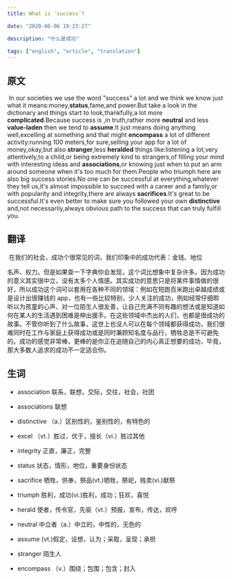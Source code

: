 ```yaml
---
title: What is 'success'?

date: "2020-06-06 19:23:27"

description: "什么是成功"

tags: ["english", "article", "translation"]
---
```


## 原文

​ In our societies we use the word "success" a lot and we think we know just what it means:money,**status**,fame,and power.But take a look in the dictionary and things start to look,thankfully,a lot more **complicated**.Because success is ,in truth,rather more **neutral** and less **value-laden** then we tend to **assume**.It just means doing anything well,excelling at something and that might **encompass** a lot of different activity:running 100 meters,for sure,selling your app for a lot of money,okay,but also **stranger**,less **heralded** things like:listening a lot,very attentively,to a child,or being extremely kind to strangers,of filling your mind with interesting ideas and **associations**,or knowing just when to put an arm around someone when it's too much for them.People who triumph here are also big success stories.No one can be successful at everything,whatever they tell us,it's almost impossible to succeed with a career and a family,or with popularity and integrity,there are always **sacrifices**.It's great to be successful.It's even better to make sure you followed your own **distinctive** and,not necessarily,always obvious path to the success that can truly fulfill you.

## 翻译

​ 在我们的社会，成功个很常见的词，我们印象中的成功代表：金钱、地位

名声、权力。但是如果查一下字典你会发现，这个词比想象中复杂许多。因为成功的意义其实很中立，没有太多个人情感。其实成功的意思只是将某件事情做的很好，所以成功这个词可以套用在各种不同的领域：例如在短跑百米跑出卓越成绩或是设计出很赚钱的 app，也有一些比较特别，少人关注的成功，例如经常仔细聆听以为孩童的心声、对一位陌生人很友善，让自己充满不同有趣的想法或是知道如何在某人的生活遇到困难是伸出援手。在这些领域中杰出的人们，也都是很成功的故事。不管你听到了什么故事，这世上也没人可以在每个领域都获得成功，我们很难同时在工作与家庭上获得成功或是同时兼顾知名度与品行，牺牲总是不可避免的。成功的感觉非常棒，更棒的是你正在追随自己的内心真正想要的成功，毕竟，那大多数人追求的成功不一定适合你。

## 生词

- association 联系，联想，交际，交往，社会，社团

- associations 联想

- distinctive （a.）区别性的，鉴别性的，有特色的

- excel （vt.）胜过，优于，擅长（vi.）胜过其他

- integrity 正直，廉正，完整

- status 状态，情形，地位，重要身份状态

- sacrifice 牺牲，供奉，祭品(vt.)牺牲，祭祀，贱卖(vi.)献祭

- triumph 胜利，成功(vi.)胜利，成功；狂欢，喜悦

- herald 使者，传令官，先驱（vt.）预报，宣布，传达，欢呼

- neutral 中立者（a.）中立的，中性的，无色的

- assume (vt.)假定，设想，认为；采取，呈现；承担

- stranger 陌生人

- encompass （v.）围绕；包围；包含；封入
